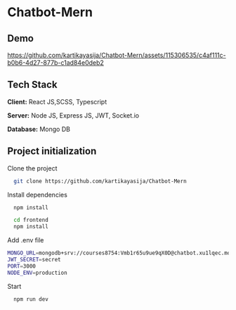 # Chatbot-Mern


## Demo


https://github.com/kartikayasija/Chatbot-Mern/assets/115306535/c4af111c-b0b6-4d27-877b-c1ad84e0deb2



## Tech Stack

**Client:** React JS,SCSS, Typescript

**Server:** Node JS, Express JS, JWT, Socket.io

**Database:** Mongo DB
  

## Project initialization

Clone the project

```bash
  git clone https://github.com/kartikayasija/Chatbot-Mern
```
Install dependencies

```bash
  npm install
```

```bash
  cd frontend
  npm install
```

Add .env file

```bash
MONGO_URL=mongodb+srv://courses8754:Vmb1r65u9ue9qX0D@chatbot.xu1lqec.mongodb.net/
JWT_SECRET=secret
PORT=3000
NODE_ENV=production
```
Start 

```bash
  npm run dev
```
